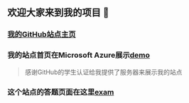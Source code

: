 ## 欢迎大家来到我的项目 👋
### [我的GitHub站点主页](https://github.com/zhwuyuhehe)
### 我的站点首页在Microsoft Azure展示[demo](https://zhwuyuhehe.azurewebsites.net)
> 感谢GitHub的学生认证给我提供了服务器来展示我的站点
### 这个站点的答题页面在这里[exam](https://zhwuyuhehe.azurewebsites.net/user/exam.php)
<!--
**zhwuyuhehe/zhwuyuhehe** is a ✨ _special_ ✨ repository because its `README.md` (this file) appears on your GitHub profile.

Here are some ideas to get you started:

- 🔭 I’m currently working on ...
- 🌱 I’m currently learning ...
- 👯 I’m looking to collaborate on ...
- 🤔 I’m looking for help with ...
- 💬 Ask me about ...
- 📫 How to reach me: ...
- 😄 Pronouns: ...
- ⚡ Fun fact: ...
-->

